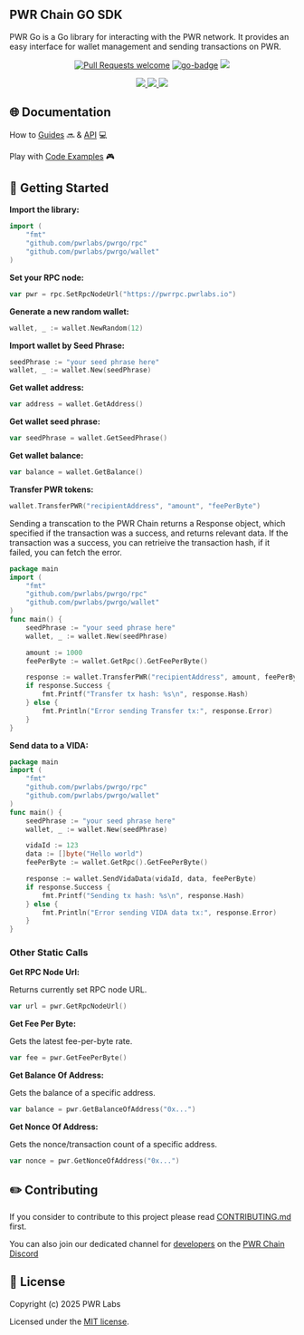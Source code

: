 ## PWR Chain GO SDK

PWR Go is a Go library for interacting with the PWR network.
It provides an easy interface for wallet management and sending transactions on PWR.

<div align="center">
<!-- markdownlint-restore -->

[![Pull Requests welcome](https://img.shields.io/badge/PRs-welcome-ff69b4.svg?style=flat-square)](https://github.com/pwrlabs/pwrgo/issues?q=is%3Aissue+is%3Aopen+label%3A%22help+wanted%22)
[![go-badge](https://pkg.go.dev/badge/github.com/pwrlabs/pwrgo)](https://pkg.go.dev/github.com/pwrlabs/pwrgo)
<a href="https://github.com/pwrlabs/pwrgo/blob/main/LICENSE/">
  <img src="https://img.shields.io/badge/license-MIT-black">
</a>
<!-- <a href="https://github.com/pwrlabs/pwrgo/stargazers">
  <img src='https://img.shields.io/github/stars/pwrlabs/pwrgo?color=yellow' />
</a> -->
<a href="https://pwrlabs.io/">
  <img src="https://img.shields.io/badge/powered_by-PWR Chain-navy">
</a>
<a href="https://www.youtube.com/@pwrlabs">
  <img src="https://img.shields.io/badge/Community%20calls-Youtube-red?logo=youtube"/>
</a>
<a href="https://twitter.com/pwrlabs">
  <img src="https://img.shields.io/twitter/follow/pwrlabs?style=social"/>
</a>

</div>

## 🌐 Documentation

How to [Guides](https://docs.pwrlabs.io/pwrchain/overview) 🔜 & [API](https://docs.pwrlabs.io/developers/developing-on-pwr-chain/what-is-a-decentralized-application) 💻

Play with [Code Examples](https://github.com/keep-pwr-strong/pwr-examples/) 🎮

## 💫 Getting Started

**Import the library:**

```go
import (
    "fmt"
    "github.com/pwrlabs/pwrgo/rpc"
    "github.com/pwrlabs/pwrgo/wallet"
)
```

**Set your RPC node:**

```go
var pwr = rpc.SetRpcNodeUrl("https://pwrrpc.pwrlabs.io")
```

**Generate a new random wallet:**

```go
wallet, _ := wallet.NewRandom(12)
```

**Import wallet by Seed Phrase:**

```go
seedPhrase := "your seed phrase here"
wallet, _ := wallet.New(seedPhrase)
```

**Get wallet address:**

```go
var address = wallet.GetAddress()
```

**Get wallet seed phrase:**

```go
var seedPhrase = wallet.GetSeedPhrase()
```

**Get wallet balance:**

```go
var balance = wallet.GetBalance()
```

**Transfer PWR tokens:**

```go
wallet.TransferPWR("recipientAddress", "amount", "feePerByte")
```

Sending a transcation to the PWR Chain returns a Response object, which specified if the transaction was a success, and returns relevant data.
If the transaction was a success, you can retrieive the transaction hash, if it failed, you can fetch the error.

```go
package main
import (
    "fmt"
    "github.com/pwrlabs/pwrgo/rpc"
    "github.com/pwrlabs/pwrgo/wallet"
)
func main() {
    seedPhrase := "your seed phrase here"
    wallet, _ := wallet.New(seedPhrase)

    amount := 1000
    feePerByte := wallet.GetRpc().GetFeePerByte()

    response := wallet.TransferPWR("recipientAddress", amount, feePerByte)
    if response.Success {
        fmt.Printf("Transfer tx hash: %s\n", response.Hash)
    } else {
        fmt.Println("Error sending Transfer tx:", response.Error)
    }
}
```

**Send data to a VIDA:**

```go
package main
import (
    "fmt"
    "github.com/pwrlabs/pwrgo/rpc"
    "github.com/pwrlabs/pwrgo/wallet"
)
func main() {
    seedPhrase := "your seed phrase here"
    wallet, _ := wallet.New(seedPhrase)

    vidaId := 123
    data := []byte("Hello world")
    feePerByte := wallet.GetRpc().GetFeePerByte()

    response := wallet.SendVidaData(vidaId, data, feePerByte)
    if response.Success {
        fmt.Printf("Sending tx hash: %s\n", response.Hash)
    } else {
        fmt.Println("Error sending VIDA data tx:", response.Error)
    }
}
```

### Other Static Calls

**Get RPC Node Url:**

Returns currently set RPC node URL.

```go
var url = pwr.GetRpcNodeUrl()
```

**Get Fee Per Byte:**

Gets the latest fee-per-byte rate.

```go
var fee = pwr.GetFeePerByte()
```

**Get Balance Of Address:**

Gets the balance of a specific address.

```go
var balance = pwr.GetBalanceOfAddress("0x...")
```

**Get Nonce Of Address:**

Gets the nonce/transaction count of a specific address.

```go
var nonce = pwr.GetNonceOfAddress("0x...")
```

## ✏️ Contributing

If you consider to contribute to this project please read [CONTRIBUTING.md](https://github.com/pwrlabs/pwrgo/blob/main/CONTRIBUTING.md) first.

You can also join our dedicated channel for [developers](https://discord.com/channels/1141787507189624992/1180224756033790014) on the [PWR Chain Discord](https://discord.com/invite/YASmBk9EME)

## 📜 License

Copyright (c) 2025 PWR Labs

Licensed under the [MIT license](https://github.com/pwrlabs/pwrgo/blob/main/LICENSE).
